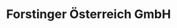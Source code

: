 ---
title: "Forstinger Österreich GmbH"
url: /rohrbach-berg/forstinger-oesterreich-gmbh/
shop: Autowerkstatt
---
